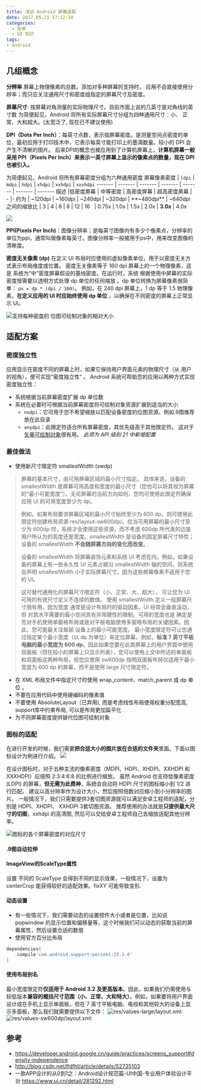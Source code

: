 ```yaml
---
title: 浅谈 Android 屏幕适配
date: 2017.05.21 17:12:58
categories:
  - 安卓
  - UI 知识
tags:
- android
---
```


## 几组概念

**分辨率**
屏幕上物理像素的总数。添加对多种屏幕的支持时， 应用不会直接使用分辨率；而只应关注通用尺寸和密度组指定的屏幕尺寸及密度。

**屏幕尺寸**: 按屏幕对角测量的实际物理尺寸。目前市面上说的几英寸是对角线的英寸数
为简便起见，Android 将所有实际屏幕尺寸分组为四种通用尺寸：小、 正常、大和超大。(太宽泛了, 现在已不建议使用)

**DPI（Dots Per Inch）**：每英寸点数，表示指屏幕密度。是测量空间点密度的单位，最初应用于打印技术中，它表示每英寸能打印上的墨滴数量。较小的 DPI 会产生不清晰的图片。
后来DPI的概念也被应用到了计算机屏幕上，**计算机屏幕一般采用 PPI（Pixels Per Inch）来表示一英寸屏幕上显示的像素点的数量，现在 DPI 也被引入。**

为简便起见，Android 将所有屏幕密度分组为六种通用密度
屏幕像素密度  | `ldpi` | `mdpi` | `hdpi` | `xhdpi` | `xxhdpi` | `xxxhdpi`
------- | ------- | ------- | ------- | ------- | ------- | -------
描述 |低密度屏幕 | 中等密度 | 高密度屏幕 | 超高密度屏幕 | - |-
约为 | ~120dpi | ~160dpi | ~240dpi | ~320dpi | **~480dpi** | ~640dpi
之间的缩放比 | 3 | 4 | 6 | 8 | 12 | 16
&#160; | 0.75x | 1.0x | 1.5x | 2.0x | **3.0x** | 4.0x

![](https://upload-images.jianshu.io/upload_images/1662509-747cdd693267c079.png?imageMogr2/auto-orient/strip%7CimageView2/2/w/1240)

**PPI(Pixels Per Inch)**：图像分辨率；是每英寸图像内有多少个像素点，分辨率的单位为ppi，通常叫做像素每英寸。图像分辨率一般被用于ps中，用来改变图像的清晰度。

**密度无关像素 (dp)**
在定义 UI 布局时应使用的虚拟像素单位，用于以密度无关方式表示布局维度或位置。
密度无关像素等于 160 dpi 屏幕上的一个物理像素，这是 系统为“中”密度屏幕假设的基线密度。在运行时，系统 根据使用中屏幕的实际密度按需要以透明方式处理 dp 单位的任何缩放 。dp 单位转换为屏幕像素很简单： `px = dp * (dpi / 160)`。
例如，在 240 dpi 屏幕上，1 dp 等于 1.5 物理像素。**在定义应用的 UI 时应始终使用 dp 单位** ，以确保在不同密度的屏幕上正常显示 UI。


![支持每种密度的 位图可绘制对象的相对大小](https://upload-images.jianshu.io/upload_images/1662509-5a39af84b3f75296.png?imageMogr2/auto-orient/strip%7CimageView2/2/w/1240)

## 适配方案

### 密度独立性

应用显示在密度不同的屏幕上时，如果它保持用户界面元素的物理尺寸（从 用户的视角），便可实现“密度独立性” 。
Android 系统可帮助您的应用以两种方式实现密度独立性：
* 系统根据当前屏幕密度扩展 dp 单位数
* 系统在必要时可根据当前屏幕密度将可绘制对象资源扩展到适当的大小
  + `nodpi`：它可用于您不希望缩放以匹配设备密度的位图资源。例如.9图推荐放在此目录
  +  `anydpi`：此限定符适合所有屏幕密度，其优先级高于其他限定符。 这对于[矢量可绘制对象](https://developer.android.google.cn/training/material/drawables.html#VectorDrawables)很有用。 *此项为 API 级别 21 中新增配置*

### 最佳做法

* 使用新尺寸限定符
smallestWidth (sw<N>dp)
> 屏幕的基本尺寸，由可用屏幕区域的最小尺寸指定。 具体来说，设备的smallestWidth 是屏幕可用高度和宽度的最小尺寸（您也可以将其视为屏幕的“最小可能宽度”）。无论屏幕的当前方向如何，您均可使用此限定符确保应用 UI 的可用宽度至少为 <N>dp。
>
> 例如，如果布局要求屏幕区域的最小尺寸始终至少为 600 dp，则可使用此限定符创建布局资源 res/layout-sw600dp/。仅当可用屏幕的最小尺寸至少为 600dp 时，系统才会使用这些资源，而不考虑 600dp 所代表的边是用户所认为的高度还是宽度。smallestWidth 是设备的固定屏幕尺寸特性；设备的 smallestWidth **不会随屏幕方向的变化而改变**。
>
> 设备的 smallestWidth 将屏幕装饰元素和系统 UI 考虑在内。例如，如果设备的屏幕上有一些永久性 UI 元素占据沿 smallestWidth 轴的空间，则系统会声明 smallestWidth 小于实际屏幕尺寸，因为这些屏幕像素不适用于您的 UI。
>
> 这可替代通用化的屏幕尺寸限定符（小、正常、大、超大）， 可让您为 UI 可用的有效尺寸定义不连续的数值。 使用 smallestWidth 定义一般屏幕尺寸很有用，因为宽度 通常是设计布局时的驱动因素。UI 经常会垂直滚动，但 对其水平需要的最小空间具有非常硬性的限制。可用的宽度也是 确定是否对手机使用单窗格布局或是对平板电脑使用多窗格布局的关键因素。因此，您可能最关注每部 设备上的最小可能宽度。
> 最小宽度限定符可让您通过指定某个最小宽度（以 dp 为单位）来定位屏幕。例如，**标准 7 英寸平板电脑的最小宽度为 600 dp**，因此如果您要在此类屏幕上的用户界面中使用双面板（但在较小的屏幕上只显示列表），您可以使用上文中所述的单面板和双面板这两种布局，但您应使用 sw600dp 指明双面板布局仅适用于最小宽度为 600 dp 的屏幕，而不是使用 large 尺寸限定符。

* 在 XML 布局文件中指定尺寸时使用 wrap_content、match_parent 或 dp 单位 。
* 不要在应用代码中使用硬编码的像素值
* 不要使用 AbsoluteLayout（已弃用), 而是考虑线性布局使用权重分配宽高, support库中约束布局, 可以是布局更加扁平化
* 为不同屏幕密度提供替代位图可绘制对象

### 图标的适配

在进行开发的时候，我们需要**把合适大小的图片放在合适的文件夹**里面。下面以图标设计为例进行介绍。
![](http://upload-images.jianshu.io/upload_images/1662509-7ce5c01687d06c75.png?imageMogr2/auto-orient/strip%7CimageView2/2/w/1240)

在设计图标时，对于五种主流的像素密度（MDPI、HDPI、XHDPI、XXHDPI 和XXXHDPI）应按照 2:3:4:6:8 的比例进行缩放。
虽然 Android 也支持低像素密度 (LDPI) 的屏幕，**但无需为此费神**，系统会自动将 HDPI 尺寸的图标缩小到 1/2 进行匹配。
建议以高分辨率作为设计大小，然后按照倍数对应缩小到小分辨率的图片。
一般情况下，我们只需要提供3套切图资源就可以满足安卓工程师的适配，分别是 HDPI、XHDPI、 XXHDPI 3套切图资源。
推荐使用的办法就是**只提供最大尺寸的切图**，xxhdpi 的高清图, 然后可以交给安卓工程师自己去缩放适配其他分辨率。

![图标的各个屏幕密度的对应尺寸](http://upload-images.jianshu.io/upload_images/1662509-f9d6ba73ff2dd709.png?imageMogr2/auto-orient/strip%7CimageView2/2/w/1240)

#### .9图自动拉伸

#### ImageView的ScaleType属性

设置 不同的 ScaleType 会得到不同的显示效果，一般情况下，设置为 centerCrop 能获得较好的适配效果。fixXY 可能导致变形.

#### 动态设置

* 有一些情况下，我们需要动态的设置控件大小或者是位置，比如说 popwindow 的显示位置和偏移量等，这个时候我们可以动态的获取当前的屏幕属性，然后设置合适的数值
* 使用官方百分比布局

```groovy
dependencies{
    compile'com.android.support:percent:25.1.0'
}
```

#### 使用布局别名

最小宽度限定符**仅适用于 Android 3.2 及更高版本**。因此，如果我们仍需使用与较低版本**兼容的概括尺寸范围（小、正常、大和特大）**。例如，如果要将用户界面设计成在手机上显示单面板，但在 7 英寸平板电脑、电视和其他较大的设备上显示多面板，那么我们就需要提供以下文件：
![res/values-large/layout.xml:](http://upload-images.jianshu.io/upload_images/1662509-d4cb48f9c02b5a7c.png?imageMogr2/auto-orient/strip%7CimageView2/2/w/1240)
![res/values-sw600dp/layout.xml:](http://upload-images.jianshu.io/upload_images/1662509-c0e263a0b5c7c34b.png?imageMogr2/auto-orient/strip%7CimageView2/2/w/1240)

## 参考

* https://developer.android.google.cn/guide/practices/screens_support#density-independence
* http://blog.csdn.net/lfdfhl/article/details/52735103
* 一款APP设计的从0到1之：Android设计规范篇-UI中国-专业用户体验设计平台
https://www.ui.cn/detail/281292.html
